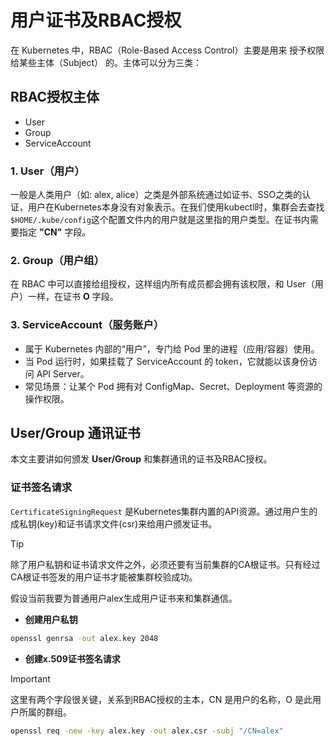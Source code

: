 # 用户证书及RBAC授权

在 Kubernetes 中，RBAC（Role-Based Access Control）主要是用来 授予权限给某些主体（Subject） 的。主体可以分为三类：

## RBAC授权主体

- User
- Group
- ServiceAccount

### 1. User（用户）

一般是人类用户（如: alex, alice）之类是外部系统通过如证书、SSO之类的认证，用户在Kubernetes本身没有对象表示。在我们使用kubectl时，集群会去查找`$HOME/.kube/config`这个配置文件内的用户就是这里指的用户类型。在证书内需要指定 **"CN"** 字段。

### 2. Group（用户组）

在 RBAC 中可以直接给组授权，这样组内所有成员都会拥有该权限，和 User（用户）一样，在证书 **O** 字段。

### 3. ServiceAccount（服务账户）

- 属于 Kubernetes 内部的“用户”，专门给 Pod 里的进程（应用/容器）使用。
- 当 Pod 运行时，如果挂载了 ServiceAccount 的 token，它就能以该身份访问 API Server。
- 常见场景：让某个 Pod 拥有对 ConfigMap、Secret、Deployment 等资源的操作权限。

## User/Group 通讯证书

本文主要讲如何颁发 **User/Group** 和集群通讯的证书及RBAC授权。

### 证书签名请求

`CertificateSigningRequest` 是Kubernetes集群内置的API资源。通过用户生的成私钥(key)和证书请求文件(csr)来给用户颁发证书。

> [!TIP]
> 除了用户私钥和证书请求文件之外，必须还要有当前集群的CA根证书。只有经过CA根证书签发的用户证书才能被集群校验成功。

假设当前我要为普通用户alex生成用户证书来和集群通信。

- **创建用户私钥**

```bash
openssl genrsa -out alex.key 2048
```

- **创建x.509证书签名请求**

> [!IMPORTANT]
> 这里有两个字段很关键，关系到RBAC授权的主本，CN 是用户的名称，O 是此用户所属的群组。

```bash
openssl req -new -key alex.key -out alex.csr -subj "/CN=alex"
```

